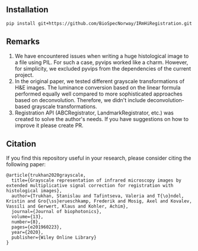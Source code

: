 ## Installation
```
pip install git+https://github.com/BioSpecNorway/IRmHiRegistration.git
```

## Remarks

1. We have encountered issues when writing a huge histological image to a file using PIL. For such a case, pyvips worked like a charm. However, for simplicity, we excluded pyvips from the dependencies of the current project.
2. In the original paper, we tested different grayscale transformations of H&E images. The luminance conversion based on the linear formula performed equally well compared to more sophisticated approaches based on deconvolution. Therefore, we didn't include deconvolution-based grayscale transformations.
3. Registration API (ABCRegistrator, LandmarkRegistrator, etc.) was created to solve the author's needs. If you have suggestions on how to improve it please create PR.

## Citation
If you find this repository useful in your research, please consider citing the following paper:

```
@article{trukhan2020grayscale,
  title={Grayscale representation of infrared microscopy images by extended multiplicative signal correction for registration with histological images},
  author={Trukhan, Stanislau and Tafintseva, Valeria and T{\o}ndel, Kristin and Gro{\ss}erueschkamp, Frederik and Mosig, Axel and Kovalev, Vassili and Gerwert, Klaus and Kohler, Achim},
  journal={Journal of biophotonics},
  volume={13},
  number={8},
  pages={e201960223},
  year={2020},
  publisher={Wiley Online Library}
}
```
